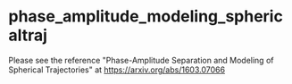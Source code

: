 # phase_amplitude_modeling_sphericaltraj

Please see the reference "Phase-Amplitude Separation and Modeling of Spherical Trajectories" at
https://arxiv.org/abs/1603.07066
